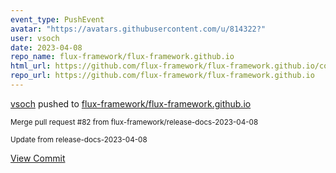 ```yaml
---
event_type: PushEvent
avatar: "https://avatars.githubusercontent.com/u/814322?"
user: vsoch
date: 2023-04-08
repo_name: flux-framework/flux-framework.github.io
html_url: https://github.com/flux-framework/flux-framework.github.io/commit/c618a028f5c7bf012b4d6c38cbb802a11fd0108b
repo_url: https://github.com/flux-framework/flux-framework.github.io
---
```


<a href='https://github.com/vsoch' target='_blank'>vsoch</a> pushed to <a href='https://github.com/flux-framework/flux-framework.github.io' target='_blank'>flux-framework/flux-framework.github.io</a>

<small>Merge pull request #82 from flux-framework/release-docs-2023-04-08

Update from release-docs-2023-04-08</small>

<a href='https://github.com/flux-framework/flux-framework.github.io/commit/c618a028f5c7bf012b4d6c38cbb802a11fd0108b' target='_blank'>View Commit</a>